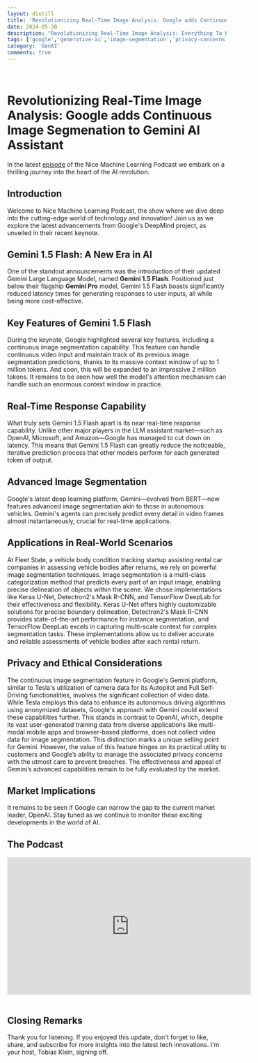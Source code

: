 ```yaml
---
layout: distill
title: 'Revolutionizing Real-Time Image Analysis: Google adds Continuous Image Segmenation to Gemini AI Assistant'
date: 2024-05-30
description: "Revolutionizing Real-Time Image Analysis: Everything To Know about Google's Gemini 1.5 Flash!"
tags: ['google','generative-ai','image-segmentation','privacy-concerns', 'massive-context-window']
category: 'GenAI'
comments: true
---
```


<br>

# Revolutionizing Real-Time Image Analysis: Google adds Continuous Image Segmenation to Gemini AI Assistant

In the latest [episode](#the-podcast) of the Nice Machine Learning Podcast we embark on a thrilling journey into the heart of the AI revolution.

## Introduction

Welcome to Nice Machine Learning Podcast, the show where we dive deep into the cutting-edge world of technology and innovation! Join us as we explore the latest advancements from Google's DeepMind project, as unveiled in their recent keynote.

## Gemini 1.5 Flash: A New Era in AI

One of the standout announcements was the introduction of their updated Gemini Large Language Model, named **Gemini 1.5 Flash**. Positioned just below their flagship **Gemini Pro** model, Gemini 1.5 Flash boasts significantly reduced latency times for generating responses to user inputs, all while being more cost-effective.

## Key Features of Gemini 1.5 Flash

During the keynote, Google highlighted several key features, including a continuous image segmentation capability. This feature can handle continuous video input and maintain track of its previous image segmentation predictions, thanks to its massive context window of up to 1 million tokens. And soon, this will be expanded to an impressive 2 million tokens. It remains to be seen how well the model's attention mechanism can handle such an enormous context window in practice.

## Real-Time Response Capability

What truly sets Gemini 1.5 Flash apart is its near real-time response capability. Unlike other major players in the LLM assistant market—such as OpenAI, Microsoft, and Amazon—Google has managed to cut down on latency. This means that Gemini 1.5 Flash can greatly reduce the noticeable, iterative prediction process that other models perform for each generated token of output.

## Advanced Image Segmentation

Google's latest deep learning platform, Gemini—evolved from BERT—now features advanced image segmentation akin to those in autonomous vehicles. Gemini's agents can precisely predict every detail in video frames almost instantaneously, crucial for real-time applications.

## Applications in Real-World Scenarios

At Fleet State, a vehicle body condition tracking startup assisting rental car companies in assessing vehicle bodies after returns, we rely on powerful image segmentation techniques. Image segmentation is a multi-class categorization method that predicts every part of an input image, enabling precise delineation of objects within the scene. We chose implementations like Keras U-Net, Detectron2's Mask R-CNN, and TensorFlow DeepLab for their effectiveness and flexibility. Keras U-Net offers highly customizable solutions for precise boundary delineation, Detectron2's Mask R-CNN provides state-of-the-art performance for instance segmentation, and TensorFlow DeepLab excels in capturing multi-scale context for complex segmentation tasks. These implementations allow us to deliver accurate and reliable assessments of vehicle bodies after each rental return.

## Privacy and Ethical Considerations

The continuous image segmentation feature in Google's Gemini platform, similar to Tesla's utilization of camera data for its Autopilot and Full Self-Driving functionalities, involves the significant collection of video data. While Tesla employs this data to enhance its autonomous driving algorithms using anonymized datasets, Google's approach with Gemini could extend these capabilities further. This stands in contrast to OpenAI, which, despite its vast user-generated training data from diverse applications like multi-modal mobile apps and browser-based platforms, does not collect video data for image segmentation. This distinction marks a unique selling point for Gemini. However, the value of this feature hinges on its practical utility to customers and Google’s ability to manage the associated privacy concerns with the utmost care to prevent breaches. The effectiveness and appeal of Gemini’s advanced capabilities remain to be fully evaluated by the market.

## Market Implications

It remains to be seen if Google can narrow the gap to the current market leader, OpenAI. Stay tuned as we continue to monitor these exciting developments in the world of AI.

## The Podcast

<iframe width="560" height="315" src="https://www.youtube.com/embed/S_1aPj2E2nE?si=Eib7LMWe8io28uFN" title="YouTube video player" frameborder="0" allow="accelerometer; autoplay; clipboard-write; encrypted-media; gyroscope; picture-in-picture; web-share" referrerpolicy="strict-origin-when-cross-origin" allowfullscreen></iframe>

<br>
<br>

## Closing Remarks

Thank you for listening. If you enjoyed this update, don't forget to like, share, and subscribe for more insights into the latest tech innovations. I'm your host, Tobias Klein, signing off.



